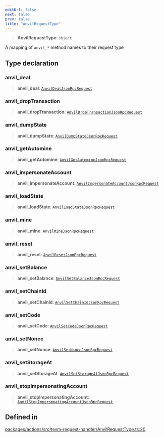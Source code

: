```yaml
---
editUrl: false
next: false
prev: false
title: "AnvilRequestType"
---
```


> **AnvilRequestType**: `object`

A mapping of `anvil_*` method names to their request type

## Type declaration

### anvil\_deal

> **anvil\_deal**: [`AnvilDealJsonRpcRequest`](/reference/tevm/actions/type-aliases/anvildealjsonrpcrequest/)

### anvil\_dropTransaction

> **anvil\_dropTransaction**: [`AnvilDropTransactionJsonRpcRequest`](/reference/tevm/actions/type-aliases/anvildroptransactionjsonrpcrequest/)

### anvil\_dumpState

> **anvil\_dumpState**: [`AnvilDumpStateJsonRpcRequest`](/reference/tevm/actions/type-aliases/anvildumpstatejsonrpcrequest/)

### anvil\_getAutomine

> **anvil\_getAutomine**: [`AnvilGetAutomineJsonRpcRequest`](/reference/tevm/actions/type-aliases/anvilgetautominejsonrpcrequest/)

### anvil\_impersonateAccount

> **anvil\_impersonateAccount**: [`AnvilImpersonateAccountJsonRpcRequest`](/reference/tevm/actions/type-aliases/anvilimpersonateaccountjsonrpcrequest/)

### anvil\_loadState

> **anvil\_loadState**: [`AnvilLoadStateJsonRpcRequest`](/reference/tevm/actions/type-aliases/anvilloadstatejsonrpcrequest/)

### anvil\_mine

> **anvil\_mine**: [`AnvilMineJsonRpcRequest`](/reference/tevm/actions/type-aliases/anvilminejsonrpcrequest/)

### anvil\_reset

> **anvil\_reset**: [`AnvilResetJsonRpcRequest`](/reference/tevm/actions/type-aliases/anvilresetjsonrpcrequest/)

### anvil\_setBalance

> **anvil\_setBalance**: [`AnvilSetBalanceJsonRpcRequest`](/reference/tevm/actions/type-aliases/anvilsetbalancejsonrpcrequest/)

### anvil\_setChainId

> **anvil\_setChainId**: [`AnvilSetChainIdJsonRpcRequest`](/reference/tevm/actions/type-aliases/anvilsetchainidjsonrpcrequest/)

### anvil\_setCode

> **anvil\_setCode**: [`AnvilSetCodeJsonRpcRequest`](/reference/tevm/actions/type-aliases/anvilsetcodejsonrpcrequest/)

### anvil\_setNonce

> **anvil\_setNonce**: [`AnvilSetNonceJsonRpcRequest`](/reference/tevm/actions/type-aliases/anvilsetnoncejsonrpcrequest/)

### anvil\_setStorageAt

> **anvil\_setStorageAt**: [`AnvilSetStorageAtJsonRpcRequest`](/reference/tevm/actions/type-aliases/anvilsetstorageatjsonrpcrequest/)

### anvil\_stopImpersonatingAccount

> **anvil\_stopImpersonatingAccount**: [`AnvilStopImpersonatingAccountJsonRpcRequest`](/reference/tevm/actions/type-aliases/anvilstopimpersonatingaccountjsonrpcrequest/)

## Defined in

[packages/actions/src/tevm-request-handler/AnvilRequestType.ts:20](https://github.com/evmts/tevm-monorepo/blob/main/packages/actions/src/tevm-request-handler/AnvilRequestType.ts#L20)
